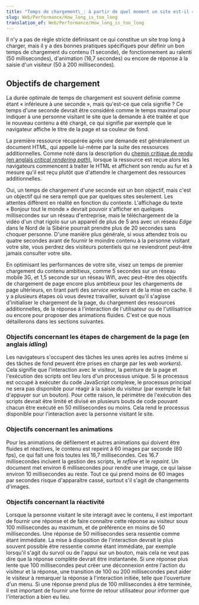 ```yaml
---
title: "Temps de chargement\_: à partir de quel moment un site est-il «\_lent\_»\_?"
slug: Web/Performance/How_long_is_too_long
translation_of: Web/Performance/How_long_is_too_long
---
```

Il n'y a pas de règle stricte définissant ce qui constitue un site trop long à charger, mais il y a des bonnes pratiques spécifiques pour définir un bon temps de chargement du contenu (1 seconde), de fonctionnement au ralenti (50 millisecondes), d'animation (16,7 secondes) ou encore de réponse à la saisie d'un visiteur (50 à 200 millisecondes).

## Objectifs de chargement

La durée optimale de temps de chargement est souvent définie comme étant «&nbsp;inférieure à une seconde&nbsp;», mais qu'est-ce que cela signifie&nbsp;? Ce temps d'une seconde devrait être considéré comme le temps maximal pour indiquer à une personne visitant le site que la demande à été traitée et que le nouveau contenu a été chargé, ce qui signifie par exemple que le navigateur affiche le titre de la page et sa couleur de fond.

La première ressource récupérée après une demande est généralement un document HTML, qui appelle lui-même par la suite des ressources additionnelles. Comme noté dans la description du [chemin critique de rendu (en anglais <i lang="en">critical rendering path</i>)](/fr/docs/Web/Performance/Critical_rendering_path), lorsque la ressource est reçue alors les navigateurs commencent à traiter le HTML et affichent son rendu au fur et à mesure qu'il est reçu plutôt que d'attendre le chargement des ressources additionnelles.

Oui, un temps de chargement d'une seconde est un bon objectif, mais c'est un objectif qui ne sera rempli que par quelques sites seulement. Les attentes diffèrent en réalité en fonction du contexte. L'affichage du texte «&nbsp;Bonjour tout le monde&nbsp;» devrait pouvoir s'afficher en quelques millisecondes sur un réseau d'entreprise, mais le téléchargement de la vidéo d'un chat rigolo sur un appareil de plus de 5 ans avec un réseau <i lang="en">Edge</i> dans le Nord de la Sibérie pourrait prendre plus de 20 secondes sans choquer personne. D'une manière plus générale, si vous attendez trois ou quatre secondes avant de fournir le moindre contenu à la personne visitant votre site, vous perdrez des visiteurs potentiels qui ne reviendront peut-être jamais consulter votre site.

En optimisant les performances de votre site, visez un temps de premier chargement du contenu ambitieux, comme 5 secondes sur un réseau mobile 3G, et 1,5 seconde sur un réseau Wifi, avec peut-être des objectifs de chargement de page encore plus ambitieux pour les chargements de page ultérieurs, en tirant parti des <i lang="en">service workers</i> et de la mise en cache. Il y a plusieurs étapes où vous devrez travailler, suivant qu'il s'agisse d'initialiser le chargement de la page, du chargement des ressources additionnelles, de la réponse à l'interaction de l'utilisateur ou de l'utilisatrice ou encore pour proposer des animations fluides. C'est ce que nous détaillerons dans les sections suivantes.

### Objectifs concernant les étapes de chargement de la page (en anglais <i lang="en">idling</i>)

Les navigateurs s'occupent des tâches les unes après les autres (même si des tâches de fond peuvent être prises en charge par les <i lang="en">web workers</i>). Cela signifie que l'interaction avec le visiteur, la peinture de la page et l'exécution des scripts ont lieu lors d'un processus unique. Si le processus est occupé à exécuter du code JavaScript complexe, le processus principal ne sera pas disponible pour réagir à la saisie du visiteur (par exemple le fait d'appuyer sur un bouton). Pour cette raison, le périmètre de l'exécution des scripts devrait être limité et divisé en plusieurs bouts de code pouvant chacun être exécuté en 50 millisecondes ou moins. Cela rend le processus disponible pour l'interaction avec la personne visitant le site.

### Objectifs concernant les animations

Pour les animations de défilement et autres animations qui doivent être fluides et réactives, le contenu est repeint à 60 images par seconde (60 fps), ce qui fait une fois toutes les 16,7 millisecondes. Ces 16.7 millisecondes incluent la gestion des scripts, le <i lang="en">reflow</i> et le <i lang="en">repaint</i>. Un document met environ 6 millisecondes pour rendre une image, ce qui laisse environ 10 millisecondes au reste. Tout ce qui prend moins de 60 images par secondes risque d'apparaître cassé, surtout s'il s'agit de changements d'images.

### Objectifs concernant la réactivité

Lorsque la personne visitant le site interagit avec le contenu, il est important de fournir une réponse et de faire connaître cette réponse au visiteur sous 100 millisecondes au maximum, et de préférence en moins de 50 millisecondes. Une réponse de 50 millisecondes sera ressentie comme étant immédiate. La mise à disposition de l'interaction devrait le plus souvent possible être ressentie comme étant immédiate, par exemple lorsqu'il s'agit du survol ou de l'appui sur un bouton, mais cela ne veut pas dire que la réponse complète devrait être instantanée. Si une réponse plus lente que 100 millisecondes peut créer une déconnexion entre l'action du visiteur et la réponse, une transition de 100 ou 200 millisecondes peut aider le visiteur à remarquer la réponse à l'interaction initiée, telle que l'ouverture d'un menu. Si une réponse prend plus de 100 millisecondes à être terminée, il est important de fournir une forme de retour utilisateur pour informer que l'interaction a bien eu lieu.
